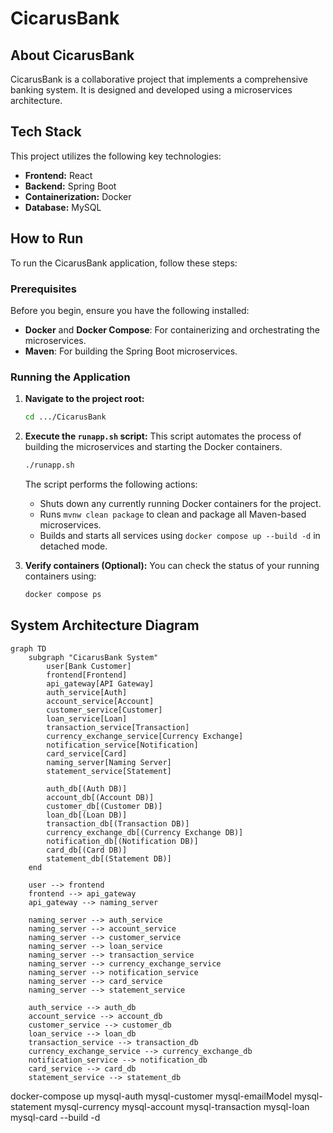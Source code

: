 # CicarusBank

## About CicarusBank
CicarusBank is a collaborative project that implements a comprehensive banking system. It is designed and developed 
using a  microservices architecture.

## Tech Stack
This project utilizes the following key technologies:

*   **Frontend:** React
*   **Backend:** Spring Boot
*   **Containerization:** Docker
*   **Database:** MySQL


## How to Run

To run the CicarusBank application, follow these steps:

### Prerequisites
Before you begin, ensure you have the following installed:
*   **Docker** and **Docker Compose**: For containerizing and orchestrating the microservices.
*   **Maven**: For building the Spring Boot microservices.

### Running the Application

1.  **Navigate to the project root:**
    ```bash
    cd .../CicarusBank
    ```

2.  **Execute the `runapp.sh` script:**
    This script automates the process of building the microservices and starting the Docker containers.
    ```bash
    ./runapp.sh
    ```

    The script performs the following actions:
    *   Shuts down any currently running Docker containers for the project.
    *   Runs `mvnw clean package` to clean and package all Maven-based microservices.
    *   Builds and starts all services using `docker compose up --build -d` in detached mode.

3.  **Verify containers (Optional):**
    You can check the status of your running containers using:
    ```bash
    docker compose ps
    ```

## System Architecture Diagram
```mermaid
graph TD
    subgraph "CicarusBank System"
        user[Bank Customer]
        frontend[Frontend]
        api_gateway[API Gateway]
        auth_service[Auth]
        account_service[Account]
        customer_service[Customer]
        loan_service[Loan]
        transaction_service[Transaction]
        currency_exchange_service[Currency Exchange]
        notification_service[Notification]
        card_service[Card]
        naming_server[Naming Server]
        statement_service[Statement]

        auth_db[(Auth DB)]
        account_db[(Account DB)]
        customer_db[(Customer DB)]
        loan_db[(Loan DB)]
        transaction_db[(Transaction DB)]
        currency_exchange_db[(Currency Exchange DB)]
        notification_db[(Notification DB)]
        card_db[(Card DB)]
        statement_db[(Statement DB)]
    end

    user --> frontend
    frontend --> api_gateway
    api_gateway --> naming_server

    naming_server --> auth_service
    naming_server --> account_service
    naming_server --> customer_service
    naming_server --> loan_service
    naming_server --> transaction_service
    naming_server --> currency_exchange_service
    naming_server --> notification_service
    naming_server --> card_service
    naming_server --> statement_service

    auth_service --> auth_db
    account_service --> account_db
    customer_service --> customer_db
    loan_service --> loan_db
    transaction_service --> transaction_db
    currency_exchange_service --> currency_exchange_db
    notification_service --> notification_db
    card_service --> card_db
    statement_service --> statement_db
```
docker-compose up mysql-auth mysql-customer mysql-emailModel mysql-statement mysql-currency mysql-account mysql-transaction mysql-loan mysql-card --build -d

